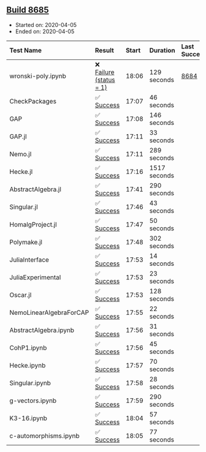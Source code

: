 ## [Build 8685](https://oscarci.mathematik.uni-kl.de/job/oscar/8685/)

* Started on: 2020-04-05
* Ended on: 2020-04-05

| Test Name    | Result | Start | Duration | Last Success | First Failure |
|:-------------|:-------|:------|:---------|:-------------|:--------------|
| wronski-poly.ipynb | ❌ [Failure (status = 1)](https://oscarci.mathematik.uni-kl.de/job/oscar/8685/artifact/logs/build-8685/wronski-poly.ipynb.log) | 18:06 | 129 seconds | [8684](https://oscarci.mathematik.uni-kl.de/job/oscar/8684/) | [8685](https://oscarci.mathematik.uni-kl.de/job/oscar/8685/) |
| CheckPackages | ✅ [Success](https://oscarci.mathematik.uni-kl.de/job/oscar/8685/artifact/logs/build-8685/CheckPackages.log) | 17:07 | 46 seconds |  |  |
| GAP | ✅ [Success](https://oscarci.mathematik.uni-kl.de/job/oscar/8685/artifact/logs/build-8685/GAP.log) | 17:08 | 146 seconds |  |  |
| GAP.jl | ✅ [Success](https://oscarci.mathematik.uni-kl.de/job/oscar/8685/artifact/logs/build-8685/GAP.jl.log) | 17:11 | 33 seconds |  |  |
| Nemo.jl | ✅ [Success](https://oscarci.mathematik.uni-kl.de/job/oscar/8685/artifact/logs/build-8685/Nemo.jl.log) | 17:11 | 289 seconds |  |  |
| Hecke.jl | ✅ [Success](https://oscarci.mathematik.uni-kl.de/job/oscar/8685/artifact/logs/build-8685/Hecke.jl.log) | 17:16 | 1517 seconds |  |  |
| AbstractAlgebra.jl | ✅ [Success](https://oscarci.mathematik.uni-kl.de/job/oscar/8685/artifact/logs/build-8685/AbstractAlgebra.jl.log) | 17:41 | 290 seconds |  |  |
| Singular.jl | ✅ [Success](https://oscarci.mathematik.uni-kl.de/job/oscar/8685/artifact/logs/build-8685/Singular.jl.log) | 17:46 | 43 seconds |  |  |
| HomalgProject.jl | ✅ [Success](https://oscarci.mathematik.uni-kl.de/job/oscar/8685/artifact/logs/build-8685/HomalgProject.jl.log) | 17:47 | 50 seconds |  |  |
| Polymake.jl | ✅ [Success](https://oscarci.mathematik.uni-kl.de/job/oscar/8685/artifact/logs/build-8685/Polymake.jl.log) | 17:48 | 302 seconds |  |  |
| JuliaInterface | ✅ [Success](https://oscarci.mathematik.uni-kl.de/job/oscar/8685/artifact/logs/build-8685/JuliaInterface.log) | 17:53 | 14 seconds |  |  |
| JuliaExperimental | ✅ [Success](https://oscarci.mathematik.uni-kl.de/job/oscar/8685/artifact/logs/build-8685/JuliaExperimental.log) | 17:53 | 23 seconds |  |  |
| Oscar.jl | ✅ [Success](https://oscarci.mathematik.uni-kl.de/job/oscar/8685/artifact/logs/build-8685/Oscar.jl.log) | 17:53 | 128 seconds |  |  |
| NemoLinearAlgebraForCAP | ✅ [Success](https://oscarci.mathematik.uni-kl.de/job/oscar/8685/artifact/logs/build-8685/NemoLinearAlgebraForCAP.log) | 17:55 | 22 seconds |  |  |
| AbstractAlgebra.ipynb | ✅ [Success](https://oscarci.mathematik.uni-kl.de/job/oscar/8685/artifact/logs/build-8685/AbstractAlgebra.ipynb.log) | 17:56 | 31 seconds |  |  |
| CohP1.ipynb | ✅ [Success](https://oscarci.mathematik.uni-kl.de/job/oscar/8685/artifact/logs/build-8685/CohP1.ipynb.log) | 17:56 | 45 seconds |  |  |
| Hecke.ipynb | ✅ [Success](https://oscarci.mathematik.uni-kl.de/job/oscar/8685/artifact/logs/build-8685/Hecke.ipynb.log) | 17:57 | 70 seconds |  |  |
| Singular.ipynb | ✅ [Success](https://oscarci.mathematik.uni-kl.de/job/oscar/8685/artifact/logs/build-8685/Singular.ipynb.log) | 17:58 | 28 seconds |  |  |
| g-vectors.ipynb | ✅ [Success](https://oscarci.mathematik.uni-kl.de/job/oscar/8685/artifact/logs/build-8685/g-vectors.ipynb.log) | 17:59 | 290 seconds |  |  |
| K3-16.ipynb | ✅ [Success](https://oscarci.mathematik.uni-kl.de/job/oscar/8685/artifact/logs/build-8685/K3-16.ipynb.log) | 18:04 | 57 seconds |  |  |
| c-automorphisms.ipynb | ✅ [Success](https://oscarci.mathematik.uni-kl.de/job/oscar/8685/artifact/logs/build-8685/c-automorphisms.ipynb.log) | 18:05 | 77 seconds |  |  |
